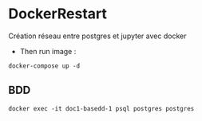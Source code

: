 # DockerRestart
Création réseau entre postgres et jupyter avec docker


- Then run image : 
```
docker-compose up -d
```

## BDD 

```
docker exec -it doc1-basedd-1 psql postgres postgres
```
